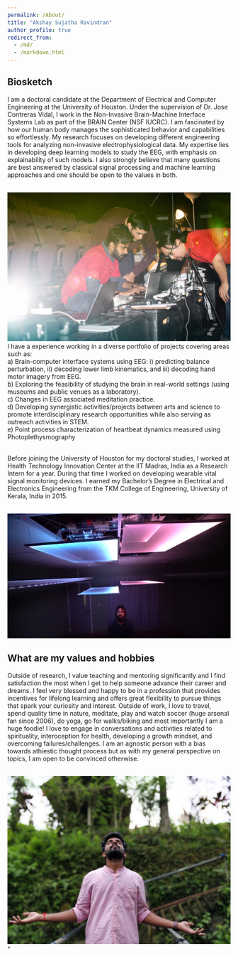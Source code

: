 ```yaml
---
permalink: /About/
title: "Akshay Sujatha Ravindran"
author_profile: true
redirect_from: 
  - /md/
  - /markdown.html
---
```


## Biosketch
I am a doctoral candidate at the Department of Electrical and Computer Engineering at the University of Houston. Under the supervision of Dr. Jose Contreras Vidal, I work in the Non-Invasive Brain-Machine Interface Systems Lab as part of the BRAIN Center (NSF IUCRC). I am fascinated by how our human body manages the sophisticated behavior and capabilities so effortlessly. My research focuses on developing different engineering tools for analyzing non-invasive electrophysiological data. My expertise lies in developing deep learning models to study the EEG, with emphasis on explainability of such models. I also strongly believe that many questions are best answered by classical signal processing and machine learning approaches and one should be open to the values in both.

<br/><img src='/images/BOA5.jpg'>
<br/>
I have a experience working in a diverse portfolio of projects covering areas such as:<br/>
a) Brain-computer interface systems using EEG: i) predicting balance perturbation, ii) decoding lower limb kinematics, and iii) decoding hand motor imagery from EEG.<br/>
b) Exploring the feasibility of studying the brain in real-world settings (using museums and public venues as a laboratory).<br/>
c) Changes in EEG associated meditation practice.<br/>
d) Developing synergistic activities/projects between arts and science to promote interdisciplinary research opportunities while also serving as outreach activities in STEM.<br/>
e) Point process characterization of heartbeat dynamics measured using Photoplethysmography <br/>

<br/> 
Before joining the University of Houston for my doctoral studies, I worked at Health Technology Innovation Center at the IIT Madras, India as a Research Intern for a year. During that time I worked on developing wearable vital signal monitoring devices. I earned my Bachelor’s Degree in Electrical and Electronics Engineering from the TKM College of Engineering, University of Kerala, India in 2015.




<br/><img src='/images/2_1.png'>



## What are my values and hobbies

Outside of research,  I value teaching and mentoring significantly and I find satisfaction the most when I get to help someone advance their career and dreams. I feel very blessed and happy to be in a profession that provides incentives for lifelong learning and offers great flexibility to pursue things that spark your curiosity and interest. Outside of work, I love to travel, spend quality time in nature, meditate, play and watch soccer (huge arsenal fan since 2006), do yoga, go for walks/biking and most importantly I am a huge foodie! I love to engage in conversations and activities related to spirituality, interoception for health, developing a growth mindset, and overcoming failures/challenges. I am an agnostic person with a bias towards athiestic thought process but as with my general perspective on topics, I am open to be convinced otherwise. 


<br/><img src='/images/ASR1.jpg'>"

